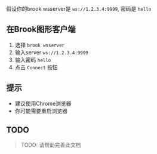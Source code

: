 假设你的brook wsserver是 `ws://1.2.3.4:9999`, 密码是 `hello`

## 在Brook图形客户端

1. 选择 `brook wsserver`
2. 输入server `ws://1.2.3.4:9999`
3. 输入密码 `hello`
4. 点击 `Connect` 按钮

## 提示

* 建议使用Chrome浏览器
* 你可能需要重启浏览器

## TODO

> TODO: 请帮助完善此文档
